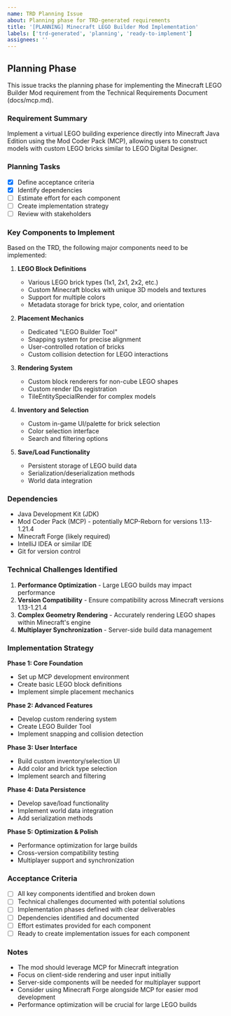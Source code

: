 ```yaml
---
name: TRD Planning Issue
about: Planning phase for TRD-generated requirements
title: '[PLANNING] Minecraft LEGO Builder Mod Implementation'
labels: ['trd-generated', 'planning', 'ready-to-implement']
assignees: ''
---
```


## Planning Phase

This issue tracks the planning phase for implementing the Minecraft LEGO Builder Mod requirement from the Technical Requirements Document (docs/mcp.md).

### Requirement Summary

Implement a virtual LEGO building experience directly into Minecraft Java Edition using the Mod Coder Pack (MCP), allowing users to construct models with custom LEGO bricks similar to LEGO Digital Designer.

### Planning Tasks
- [x] Define acceptance criteria
- [x] Identify dependencies
- [ ] Estimate effort for each component
- [ ] Create implementation strategy
- [ ] Review with stakeholders

### Key Components to Implement

Based on the TRD, the following major components need to be implemented:

1. **LEGO Block Definitions**
   - Various LEGO brick types (1x1, 2x1, 2x2, etc.)
   - Custom Minecraft blocks with unique 3D models and textures
   - Support for multiple colors
   - Metadata storage for brick type, color, and orientation

2. **Placement Mechanics**
   - Dedicated "LEGO Builder Tool"
   - Snapping system for precise alignment
   - User-controlled rotation of bricks
   - Custom collision detection for LEGO interactions

3. **Rendering System**
   - Custom block renderers for non-cube LEGO shapes
   - Custom render IDs registration
   - TileEntitySpecialRender for complex models

4. **Inventory and Selection**
   - Custom in-game UI/palette for brick selection
   - Color selection interface
   - Search and filtering options

5. **Save/Load Functionality**
   - Persistent storage of LEGO build data
   - Serialization/deserialization methods
   - World data integration

### Dependencies

- Java Development Kit (JDK)
- Mod Coder Pack (MCP) - potentially MCP-Reborn for versions 1.13-1.21.4
- Minecraft Forge (likely required)
- IntelliJ IDEA or similar IDE
- Git for version control

### Technical Challenges Identified

1. **Performance Optimization** - Large LEGO builds may impact performance
2. **Version Compatibility** - Ensure compatibility across Minecraft versions 1.13-1.21.4
3. **Complex Geometry Rendering** - Accurately rendering LEGO shapes within Minecraft's engine
4. **Multiplayer Synchronization** - Server-side build data management

### Implementation Strategy

**Phase 1: Core Foundation**
- Set up MCP development environment
- Create basic LEGO block definitions
- Implement simple placement mechanics

**Phase 2: Advanced Features**
- Develop custom rendering system
- Create LEGO Builder Tool
- Implement snapping and collision detection

**Phase 3: User Interface**
- Build custom inventory/selection UI
- Add color and brick type selection
- Implement search and filtering

**Phase 4: Data Persistence**
- Develop save/load functionality
- Implement world data integration
- Add serialization methods

**Phase 5: Optimization & Polish**
- Performance optimization for large builds
- Cross-version compatibility testing
- Multiplayer support and synchronization

### Acceptance Criteria

- [ ] All key components identified and broken down
- [ ] Technical challenges documented with potential solutions
- [ ] Implementation phases defined with clear deliverables
- [ ] Dependencies identified and documented
- [ ] Effort estimates provided for each component
- [ ] Ready to create implementation issues for each component

### Notes

- The mod should leverage MCP for Minecraft integration
- Focus on client-side rendering and user input initially
- Server-side components will be needed for multiplayer support
- Consider using Minecraft Forge alongside MCP for easier mod development
- Performance optimization will be crucial for large LEGO builds